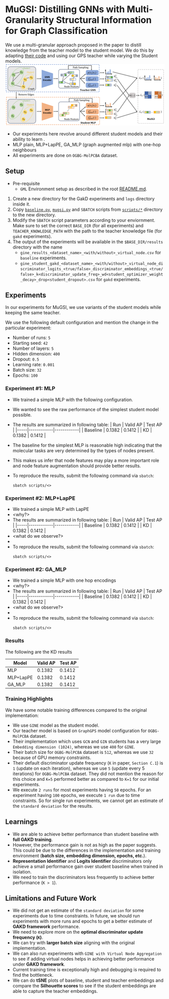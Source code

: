# MuGSI: Distilling GNNs with Multi-Granularity Structural Information for Graph Classification

We use a multi-granular approach proposed in the paper to distill knowledge from the teacher model to the student model. We do this by adapting [their code](https://github.com/tianyao-aka/MuGSI) and using our GPS teacher while varying the Student models.
![muGSI](./imgs/Model.png)

- Our experiments here revolve around different student models and their ability to learn .
- MLP plain, MLP+LapPE, GA_MLP (graph augmented mlp) with one-hop neighbours
- All experiments are done on `OGBG-MolPCBA` dataset.

## Setup

- Pre-requisite
  - `GML` Environment setup as described in the root [README.md](../README.md).

1. Create a new directory for the GakD experiments and `logs` directory inside it.
2. Copy [`baseline.py`](./baseline.py), [`mugsi.py`](./gakd.py) and `SBATCH` scripts from [`scripts/*`](./scripts/) directory to the new directory.
3. Modify the `SBATCH` script parameters according to your enviornment. Make sure to set the correct `BASE_DIR` (for all experiments) and `TEACHER_KNOWLEDGE_PATH` with the path to the teacher knowledge file (for `gakd` experiments).
4. The output of the experiments will be available in the `$BASE_DIR/results` directory with the name
   - `gine_results_<dataset_name>_<with/without>_virtual_node.csv` for `baseline` experiments.
   - `gine_student_gakd_<dataset_name>_<with/without>_virtual_node_discriminator_logits_<true/false>_discriminator_embeddings_<true/false>_k<discriminator_update_freq>_wd<student_optimizer_weight_decay>_drop<student_dropout>.csv` for `gakd` experiments.

## Experiments

In our experiments for MuGSI, we use variants of the student models while keeping the same teacher.

We use the following default configuration and mention the change in the particular experiment:

- Number of runs: `5`
- Starting seed: `42`
- Number of layers: `5`
- Hidden dimension: `400`
- Dropout: `0.5`
- Learning rate: `0.001`
- Batch size: `32`
- Epochs: `100`

### Experiment #1: MLP

- We trained a simple MLP with the following configuration.

- We wanted to see the raw performance of the simplest student model possible.
- The results are summarized in following table:
  | Run | Valid AP | Test AP |
  |-----|------------|------------|
  | Baseline | 0.1382 | 0.1412 |
  | KD | 0.1382 | 0.1412 |
- The baseline for the simplest MLP is reasonable high indicating that the molecular tasks are very determined by the types of nodes present.
- This makes us infer that node features may play a more important role and node feature augmentation should provide better results.
- To reproduce the results, submit the following command via `sbatch`:
  ```
  sbatch scripts/<>
  ```

### Experiment #2: MLP+LapPE

- We trained a simple MLP with LapPE
- <why?>
- The results are summarized in following table:
  | Run | Valid AP | Test AP |
  |-----|------------|------------|
  | Baseline | 0.1382 | 0.1412 |
  | KD | 0.1382 | 0.1412 |
- <what do we observe?>
- <inference>
- To reproduce the results, submit the following command via `sbatch`:
  ```
  sbatch scripts/<>
  ```

### Experiment #2: GA_MLP

- We trained a simple MLP with one hop encodings
- <why?>
- The results are summarized in following table:
  | Run | Valid AP | Test AP |
  |-----|------------|------------|
  | Baseline | 0.1382 | 0.1412 |
  | KD | 0.1382 | 0.1412 |
- <what do we observe?>
- <inference>
- To reproduce the results, submit the following command via `sbatch`:
  ```
  sbatch scripts/<>
  ```

### Results

The following are the KD results

| Model     | Valid AP | Test AP |
| --------- | -------- | ------- |
| MLP       | 0.1382   | 0.1412  |
| MLP+LapPE | 0.1382   | 0.1412  |
| GA_MLP    | 0.1382   | 0.1412  |

### Training Highlights

We have some notable training differences compared to the original implementation:

- We use `GINE` model as the student model.
- Our teacher model is based on `GraphGPS` model configuration for `OGBG-MolPCBA` dataset.
- Their implementation which uses `GCN` and `GIN` students has a very large `Embedding dimension (1024)`, whereas we use `400` for `GINE`.
- Their batch size for `OGBG-MolPCBA` dataset is `512`, whereas we use `32` because of GPU memory constraints.
- Their default discriminator update frequency (`K` in paper, `Section C.1`) is `1` (update on each iteration), whereas we use `5` (update every 5 iterations) for `OGBG-MolPCBA` dataset. They did not mention the reason for this choice and `K=5` performed better as compared to `K=1` for our initial experiments.
- We execute `2 runs` for most experiments having `50` epochs. For an experiment having `100` epochs, we execute `1 run` due to time constraints. So for single run experiments, we cannot get an estimate of the `standard deviation` for the results.

## Learnings

- We are able to achieve better performance than student baseline with **full GAKD training**.
- However, the performance gain is not as high as the paper suggests. This could be due to the differences in the implementation and training environment (**batch size, embedding dimension, epochs, etc.**).
- **Representation Identifier** and **Logits Identifier** discriminators only achieve a small performance gain over student baseline when trained in isolation.
- We need to train the discriminators less frequently to achieve better performance (`K > 1`).

## Limitations and Future Work

- We did not get an estimate of the `standard deviation` for some experiments due to time constraints. In future, we should run experiments with more runs and epochs to get a better estimate of **GAKD framework** performance.
- We need to explore more on the **optimal discriminator update frequency (`K`)**.
- We can try with **larger batch size** aligning with the original implementation.
- We can also run experiments with `GINE with Virtual Node Aggregation` to see if adding virtual nodes helps in achieving better performance under **GAKD framework**.
- Current training time is exceptionally high and debugging is required to find the bottleneck.
- We can do **tSNE** plots of baseline, student and teacher embeddings and compare the **Silhouette scores** to see if the student embeddings are able to capture the teacher embeddings.
